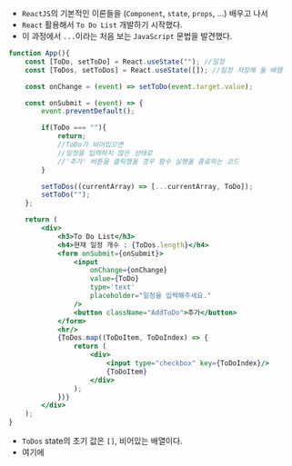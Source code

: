 
- `ReactJS`의 기본적인 이론들을 (`Component`, `state`, `props`, ...) 배우고 나서
- `React` 활용해서 `To Do List` 개발하기 시작했다.
- 이 과정에서 `...`이라는 처음 보는 `JavaScript` 문법을 발견했다.

``` jsx
function App(){
	const [ToDo, setToDo] = React.useState(""); //일정 
	const [ToDos, setToDos] = React.useState([]); //일정 저장해 둘 배열

	const onChange = (event) => setToDo(event.target.value);

	const onSubmit = (event) => {
		event.preventDefault();

		if(ToDo === ""){
			return;
			//ToDo가 비어있으면
			//일정을 입력하지 않은 상태로
			//'추가' 버튼을 클릭했을 경우 함수 실행을 종료하는 코드
		}

		setToDos((currentArray) => [...currentArray, ToDo]);
		setToDo("");
	};

	return (
		<div>
			<h3>To Do List</h3>
			<h4>현재 일정 개수 : {ToDos.length}</h4>
			<form onSubmit={onSubmit}>
				<input
					onChange={onChange}
					value={ToDo}
					type='text'
					placeholder="일정을 입력해주세요."
				/>
				<button className="AddToDo">추가</button>
			</form>
			<hr/>
			{ToDos.map((ToDoItem, ToDoIndex) => {
				return (
					<div>
						<input type="checkbox" key={ToDoIndex}/>
						{ToDoItem}
					</div>
				);
			})}
		</div>
	);
}
```

- `ToDos` state의 초기 값은 `[]`, 비어있는 배열이다.
- 여기에 
